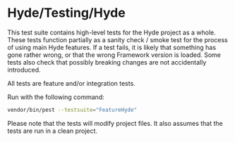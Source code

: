 # Hyde/Testing/Hyde

This test suite contains high-level tests for the Hyde project as a whole.
These tests function partially as a sanity check / smoke test for the
process of using main Hyde features. If a test fails, it is likely that
something has gone rather wrong, or that the wrong Framework version
is loaded. Some tests also check that possibly breaking changes
are not accidentally introduced.

All tests are feature and/or integration tests.

Run with the following command:

```bash
vendor/bin/pest --testsuite="FeatureHyde"
```

Please note that the tests will modify project files.
It also assumes that the tests are run in a clean project.
